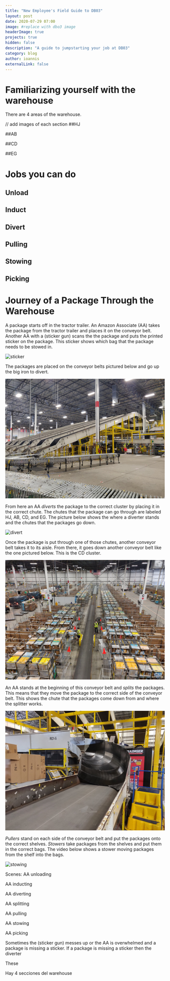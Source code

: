 ```yaml
---
title: "New Employee's Field Guide to DB03"
layout: post
date: 2020-07-29 07:00
image: #replace with dbo3 image
headerImage: true
projects: true
hidden: false
description: "A guide to jumpstarting your job at DB03"
category: blog
author: ioannis
externalLink: false
---
```


# Familiarizing yourself with the warehouse
There are 4 areas of the warehouse.

// add images of each section
##HJ

##AB

##CD

##EG

# Jobs you can do

## Unload

## Induct

## Divert

## Pulling

## Stowing

## Picking

# Journey of a Package Through the Warehouse

A package starts off in the tractor trailer. An Amazon Associate (AA) takes the package from the tractor trailer
and places it on the conveyor belt. Another AA with a (sticker gun) scans the the package and puts the printed sticker
on the package. This sticker shows which bag that the package needs to be stowed in.

![sticker]()

The packages are placed on the conveyor belts pictured below and go up the big iron to divert.

![bigiron](/assets/images/fieldguide/bigiron.jpg)

From here an AA *diverts* the package to the correct cluster by placing it in the correct chute.
The chutes that the package can go through are labeled HJ, AB, CD, and EG. The picture below shows
the where a diverter stands and the chutes that the packages go down.

![divert]()


Once the package is put through one of those
chutes, another conveyor belt takes it to its aisle. From there, it goes down another conveyor belt like the one 
pictured below. This is the CD cluster.

![Topview](/assets/images/fieldguide/topview.jpg)
 
An AA stands at the beginning of this conveyor belt and *splits* the packages. This means that
they move the package to the correct side of the conveyor belt. This shows the chute that the packages
come down from and where the splitter works.

![split_area](/assets/images/fieldguide/split_area.jpg)

*Pullers* stand on each side of the conveyor belt and put the packages onto the correct shelves.
*Stowers* take packages from the shelves and put them in the correct bags. The video below
shows a stower moving packages from the shelf into the bags.

![stowing](/assets/images/fieldguide/VID_20200806_085431.gif)

Scenes:
AA unloading

AA inducting

AA diverting

AA splitting

AA pulling

AA stowing

AA picking




Sometimes the (sticker gun) messes up or the
AA is overwhelmed and a package is missing a sticker. If a package is missing a sticker then the diverter

These 

Hay 4 secciones del warehouse
